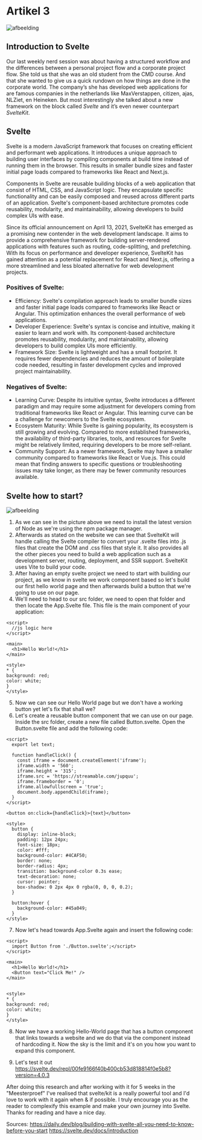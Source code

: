 # Artikel 3
![afbeelding](https://github.com/SafouaneM/weekly-nerd/assets/31611670/97405d5d-2163-44d7-971c-cf90aa5a17dd)

## Introduction to Svelte
Our last weekly nerd session was about having a structured workflow and the differences between a personal project flow and a corporate project flow. She told us that she was an old student from the CMD course. And that she wanted to give us a quick rundown on how things are done in the corporate world. The company’s she has developed web applications for are famous companies in the netherlands like MaxVerstappen, citizen, ajas, NLZiet, en Heineken. But most interestingly she talked about a new framework on the block called *Svelte* and it’s even newer counterpart *SvelteKit*.

## Svelte 
Svelte is a modern JavaScript framework that focuses on creating efficient and performant web applications. It introduces a unique approach to building user interfaces by compiling components at build time instead of running them in the browser. This results in smaller bundle sizes and faster initial page loads compared to frameworks like React and Next.js.

Components in Svelte are reusable building blocks of a web application that consist of HTML, CSS, and JavaScript logic. They encapsulate specific functionality and can be easily composed and reused across different parts of an application. Svelte's component-based architecture promotes code reusability, modularity, and maintainability, allowing developers to build complex UIs with ease.

Since its official announcement on April 13, 2021, SvelteKit has emerged as a promising new contender in the web development landscape. It aims to provide a comprehensive framework for building server-rendered applications with features such as routing, code-splitting, and prefetching. With its focus on performance and developer experience, SvelteKit has gained attention as a potential replacement for React and Next.js, offering a more streamlined and less bloated alternative for web development projects.

### Positives of Svelte:

- Efficiency: Svelte's compilation approach leads to smaller bundle sizes and faster initial page loads compared to frameworks like React or Angular. This optimization enhances the overall performance of web applications.
- Developer Experience: Svelte's syntax is concise and intuitive, making it easier to learn and work with. Its component-based architecture promotes reusability, modularity, and maintainability, allowing developers to build complex UIs more efficiently.
- Framework Size: Svelte is lightweight and has a small footprint. It requires fewer dependencies and reduces the amount of boilerplate code needed, resulting in faster development cycles and improved project maintainability.

### Negatives of Svelte:

- Learning Curve: Despite its intuitive syntax, Svelte introduces a different paradigm and may require some adjustment for developers coming from traditional frameworks like React or Angular. This learning curve can be a challenge for newcomers to the Svelte ecosystem.
- Ecosystem Maturity: While Svelte is gaining popularity, its ecosystem is still growing and evolving. Compared to more established frameworks, the availability of third-party libraries, tools, and resources for Svelte might be relatively limited, requiring developers to be more self-reliant.
- Community Support: As a newer framework, Svelte may have a smaller community compared to frameworks like React or Vue.js. This could mean that finding answers to specific questions or troubleshooting issues may take longer, as there may be fewer community resources available.

## Svelte how to start?
![afbeelding](https://github.com/SafouaneM/weekly-nerd/assets/31611670/638c9a9d-e2a9-4a94-a424-93e5865352f2)
1. As we can see in the picture above we need to install the latest version of Node as we're using the npm package manager.
2. Afterwards as stated on the website we can see that SvelteKit will handle calling the Svelte compiler to convert your .svelte files into .js files that create the DOM and .css files that style it. It also provides all the other pieces you need to build a web application such as a development server, routing, deployment, and SSR support. SvelteKit uses Vite to build your code.
3. After having an empty svelte project we need to start with building our project, as we know in svelte we work component based so let's build our first hello world page and then afterwards build a button that we're going to use on our page.
4. We'll need to head to our src folder, we need to open that folder and then locate the App.Svelte file. This file is the main component of your application:

```svelte
<script>
  //js logic here
</script>

<main>
  <h1>Hello World!</h1>
</main>

<style>
* {
background: red;
color: white;
}
</style>
```

5. Now we can see our Hello World page but we don't have a working button yet let's fix that shall we?
6. Let's create a reusable button component that we can use on our page. Inside the src folder, create a new file called Button.svelte. Open the Button.svelte file and add the following code:
```svelte
<script>
  export let text;

  function handleClick() {
    const iframe = document.createElement('iframe');
    iframe.width = '560';
    iframe.height = '315';
    iframe.src = 'https://streamable.com/jupquu';
    iframe.frameborder = '0';
    iframe.allowfullscreen = 'true';
    document.body.appendChild(iframe);
  }
</script>

<button on:click={handleClick}>{text}</button>

<style>
  button {
    display: inline-block;
    padding: 12px 24px;
    font-size: 18px;
    color: #fff;
    background-color: #4CAF50;
    border: none;
    border-radius: 4px;
    transition: background-color 0.3s ease;
    text-decoration: none;
    cursor: pointer;
    box-shadow: 0 2px 4px 0 rgba(0, 0, 0, 0.2);
  }

  button:hover {
    background-color: #45a049;
  }
</style>

```

7. Now let's head towards App.Svelte again and insert the following code:

```svelte
<script>
  import Button from './Button.svelte';</script>
</script>

<main>
  <h1>Hello World!</h1>
  <Button text="Click Me!" />
</main>


<style>
* {
background: red;
color: white;
}
</style>
```
8. Now we have a working Hello-World page that has a button component that links towards a website and we do that via the component instead of hardcoding it. Now the sky is the limit and it's on you how you want to expand this component.

9. Let's test it out https://svelte.dev/repl/00fe9166f40b400cb53d818814f0e5b8?version=4.0.3

After doing this research and after working with it for 5 weeks in the "Meesterproef" I've realised that svelte/kit is a really powerful tool and I'd love to work with it again when & if possible. I truly encourage you as the reader to complexify this example and make your own journey into Svelte. Thanks for reading and have a nice day.


Sources:
https://daily.dev/blog/building-with-svelte-all-you-need-to-know-before-you-start
https://svelte.dev/docs/introduction

